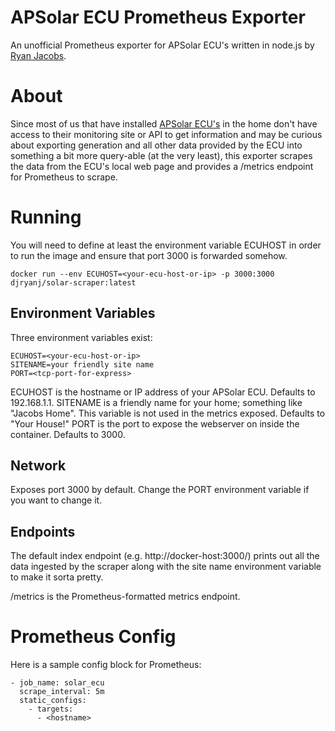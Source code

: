 # APSolar ECU Prometheus Exporter

An unofficial Prometheus exporter for APSolar ECU's written in node.js by [Ryan Jacobs](https://github.com/djryanj).

# About

Since most of us that have installed [APSolar ECU's](https://usa.apsystems.com/products/monitor/) in the home don't have access to their monitoring site or API to get information and may be curious about exporting generation and all other data provided by the ECU into something a bit more query-able (at the very least), this exporter scrapes the data from the ECU's local web page and provides a /metrics endpoint for Prometheus to scrape. 

# Running

You will need to define at least the environment variable ECUHOST in order to run the image and ensure that port 3000 is forwarded somehow.

    docker run --env ECUHOST=<your-ecu-host-or-ip> -p 3000:3000 djryanj/solar-scraper:latest


## Environment Variables

Three environment variables exist:

    ECUHOST=<your-ecu-host-or-ip>
    SITENAME=your friendly site name
    PORT=<tcp-port-for-express>
  
 ECUHOST is the hostname or IP address of your APSolar ECU. Defaults to 192.168.1.1.
 SITENAME is a friendly name for your home; something like "Jacobs Home". This variable is not used in the metrics exposed. Defaults to "Your House!"
 PORT is the port to expose the webserver on inside the container. Defaults to 3000.

## Network

Exposes port 3000 by default. Change the PORT environment variable if you want to change it.

## Endpoints

The default index endpoint (e.g. http://docker-host:3000/) prints out all the data ingested by the scraper along with the site name environment variable to make it sorta pretty.

/metrics is the Prometheus-formatted metrics endpoint.

# Prometheus Config

Here is a sample config block for Prometheus:
```
- job_name: solar_ecu
  scrape_interval: 5m
  static_configs:
    - targets:
      - <hostname>